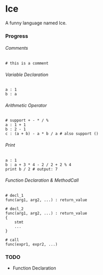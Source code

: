 # Ice
A funny language named Ice.

### Progress

###### Comments
```ice
# this is a comment
```

###### Variable Declaration
```ice
a : 1
b : a
```

###### Arithmetic Operator
```ice
# support + - * / %
a : 1 + 1
b : 2 - 1
c : (a + b) - a * b / a # also support ()
```

###### Print
```ice
a : 1
b : a + 3 * 4 - 2 / 2 + 2 % 4
print b / 2 # output: 7
```

###### Function Declaration & MethodCall
```ice
# decl_1
func(arg1, arg2, ...) : return_value

# decl_2
func(arg1, arg2, ...) : return_value
{
    stmt
    ...
}

# call
func(expr1, expr2, ...)
```


### TODO
* Function Declaration